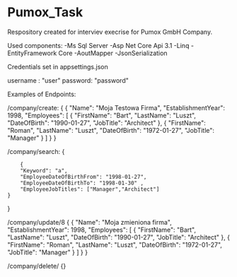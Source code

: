 # Pumox_Task

Respository created for interviev execrise for Pumox GmbH Company.

Used components:
-Ms Sql Server
-Asp Net Core Api 3.1
-Linq
-EntityFramework Core
-AoutMapper
-JsonSerialization

Credentials set in appsettings.json

username : "user"
password: "password"

Examples of Endpoints:

/company/create:
{
	{
        "Name": "Moja Testowa Firma",
        "EstablishmentYear": 1998,
        "Employees": [
             {
                 "FirstName": "Bart",
                 "LastName": "Luszt",
                 "DateOfBirth": "1990-01-27",
                "JobTitle": "Architect"
            },
             {
                 "FirstName": "Roman",
                 "LastName": "Luszt",
                 "DateOfBirth": "1972-01-27",
                 "JobTitle": "Manager"
            }
        ]
	}
}

/company/search:
{
    
        {
        "Keyword": "a",
        "EmployeeDateOfBirthFrom": "1998-01-27",
        "EmployeeDateOfBirthTo": "1998-01-30" ,
        "EmployeeJobTitles": ["Manager","Architect"]
	}
}

/company/update/8
{
	{
        "Name": "Moja zmieniona firma",
        "EstablishmentYear": 1998,
        "Employees": [
             {
                 "FirstName": "Bart",
                 "LastName": "Luszt",
                 "DateOfBirth": "1990-01-27",
                "JobTitle": "Architect"
            },
             {
                 "FirstName": "Roman",
                 "LastName": "Luszt",
                 "DateOfBirth": "1972-01-27",
                 "JobTitle": "Manager"
            }
        ]
	}
}

/company/delete/
{}
